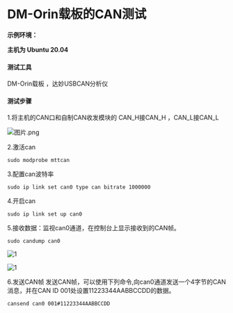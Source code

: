 # DM-Orin载板的CAN测试

**示例环境：**

**主机为 Ubuntu 20.04**

#### 测试工具

DM-Orin载板 ，达妙USBCAN分析仪

#### 测试步骤

1.将主机的CAN口和自制CAN收发模块的 CAN_H接CAN_H ，CAN_L接CAN_L

![图片.png](https://qiniu.md.amovlab.com/img/m/202301/20230113/1741161762164955441889280.png)

2.激活can

```
sudo modprobe mttcan
```

3.配置can波特率

```
sudo ip link set can0 type can bitrate 1000000
```

4.开启can

```
sudo ip link set up can0
```

5.接收数据：监视can0通道，在控制台上显示接收到的CAN帧。

```
sudo candump can0
```

![1](https://gitee.com/kit-miao/damiao/raw/master/%E6%8E%A7%E5%88%B6%E6%9D%BF/ORIN%20%E8%BD%BD%E6%9D%BF/%E5%9B%BE%E7%89%87/ORIN_CAN_SEND.png)



![1](https://gitee.com/kit-miao/damiao/raw/master/%E6%8E%A7%E5%88%B6%E6%9D%BF/ORIN%20%E8%BD%BD%E6%9D%BF/%E5%9B%BE%E7%89%87/ORIN_CAN.png)

6.发送CAN帧
发送CAN帧，可以使用下列命令,向can0通道发送一个4字节的CAN消息，并在CAN ID 001处设置11223344AABBCCDD的数据。
```
cansend can0 001#11223344AABBCCDD
```





















